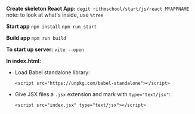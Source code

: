 
**Create skeleton React App:** 
`degit rithmschool/start/js/react MYAPPNAME`
note: to look at what's inside, use `%tree`

**Start app** 
`npm install`
`npm run start`

**Build app** 
`npm run build`


**To start up server:** 
`vite --open`

**In index.html:** 

- Load Babel standalone library:
    
    `<script src="https://unpkg.com/babel-standalone"></script>`
    
- Give JSX files a `.jsx` extension and mark with `type="text/jsx"`:
    
    `<script src="index.jsx" type="text/jsx"></script>`